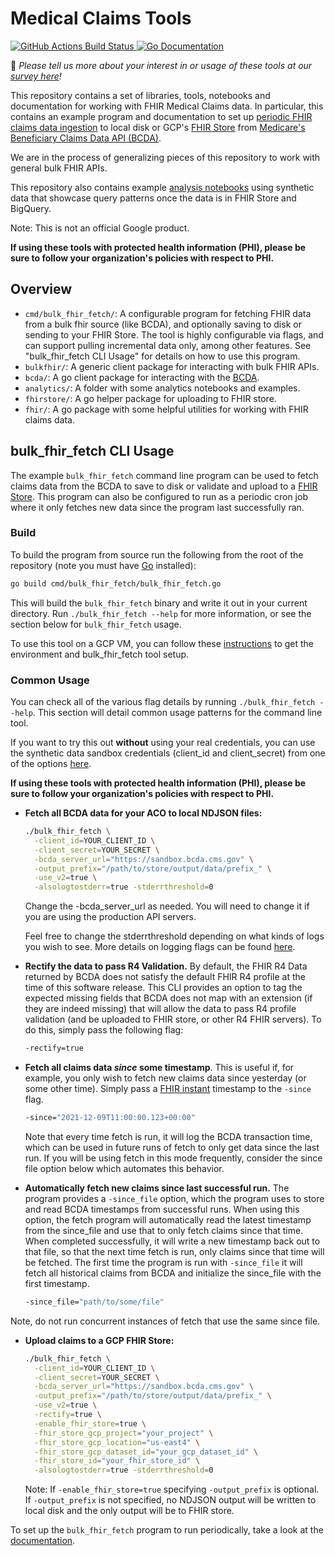 # Medical Claims Tools
<a href="https://github.com/google/medical_claims_tools/actions">
  <img src="https://github.com/google/medical_claims_tools/workflows/go_test/badge.svg" alt="GitHub Actions Build Status" />
</a>
<a href="https://godoc.org/github.com/google/medical_claims_tools">
  <img src="https://godoc.org/github.com/google/medical_claims_tools?status.svg" alt="Go Documentation" />
</a>

👀 _Please tell us more about your interest in or usage of these tools at our [survey here](https://docs.google.com/forms/d/e/1FAIpQLSdmWHaGc41gWiobMT6kNd0PGPPeWGeS-LyG6CrGZ79moaUIEQ/viewform)!_

This repository contains a set of libraries, tools, notebooks and documentation
for working with FHIR Medical Claims data. In particular, this contains an example
program and documentation to set up [periodic FHIR claims data ingestion](docs/periodic_gcp_ingestion.md) to local
disk or GCP's
[FHIR Store](https://cloud.google.com/healthcare-api/docs/how-tos/fhir)
from [Medicare's Beneficiary Claims Data API (BCDA)](https://bcda.cms.gov/).

We are in the process of generalizing pieces of this repository to work
with general bulk FHIR APIs.

This repository also contains example [analysis notebooks](analytics)
using synthetic data that showcase query patterns once the data is in FHIR Store
and BigQuery.

Note: This is not an official Google product.

__If using these tools with protected health information (PHI), please be sure
to follow your organization's policies with respect to PHI.__

## Overview
<!---TODO(b/199179306): add links to code paths below.--->
* `cmd/bulk_fhir_fetch/`: A configurable program for fetching FHIR data from a
  bulk fhir source (like BCDA), and optionally saving to disk or sending to your
  FHIR Store. The tool
  is highly configurable via flags, and can support pulling incremental data
  only, among other features. See "bulk_fhir_fetch CLI Usage" for details on how
  to use this program.
* `bulkfhir/`: A generic client package for interacting with bulk FHIR APIs.
* `bcda/`: A go client package for interacting with the [BCDA](https://bcda.cms.gov/).
* `analytics/`: A folder with some analytics notebooks and examples.
* `fhirstore/`: A go helper package for uploading to FHIR store.
* `fhir/`: A go package with some helpful utilities for working with FHIR claims
  data.

## bulk_fhir_fetch CLI Usage

The example `bulk_fhir_fetch` command line program can be used to fetch claims data
from the BCDA to save to disk or validate and upload to a [FHIR Store](https://cloud.google.com/healthcare-api/docs/how-tos/fhir). This program can also be configured to run as a periodic cron job where it only fetches new
data since the program last successfully ran.

### Build

To build the program from source run the following from the root of the
repository (note you must have [Go](https://go.dev/dl/) installed):

```sh
go build cmd/bulk_fhir_fetch/bulk_fhir_fetch.go
```

This will build the `bulk_fhir_fetch` binary and write it out in your current
directory. Run `./bulk_fhir_fetch --help` for more information, or see the section
below for `bulk_fhir_fetch` usage.

To use this tool on a GCP VM, you can follow these
[instructions](docs/gcp_vm_setup.md) to get the environment and bulk_fhir_fetch tool
setup.

### Common Usage

You can check all of the various flag details by running `./bulk_fhir_fetch --help`.
This section will detail common usage patterns for the command line tool.

If you want to try this out __without__ using your real credentials,
you can use the synthetic data sandbox credentials (client_id and
client_secret) from one of the options
[here](https://bcda.cms.gov/guide.html#try-the-api).

__If using these tools with protected health information (PHI), please be sure
to follow your organization's policies with respect to PHI.__

* __Fetch all BCDA data for your ACO to local NDJSON files:__

  ```sh
  ./bulk_fhir_fetch \
    -client_id=YOUR_CLIENT_ID \
    -client_secret=YOUR_SECRET \
    -bcda_server_url="https://sandbox.bcda.cms.gov" \
    -output_prefix="/path/to/store/output/data/prefix_" \
    -use_v2=true \
    -alsologtostderr=true -stderrthreshold=0
  ```
  Change the -bcda_server_url as needed. You will need to change it if you are
  using the production API servers.

  Feel free to change the stderrthreshold depending on what kinds of logs you
  wish to see. More details on logging flags can be found [here](https://github.com/google/glog#setting-flags).

* __Rectify the data to pass R4 Validation.__ By default, the FHIR R4 Data
returned by BCDA does not satisfy the default FHIR R4 profile at the time of
this software release. This CLI provides an option to tag the expected missing
fields that BCDA does not map with an extension (if they are indeed missing)
that will allow the data to pass R4 profile validation (and be uploaded to FHIR
store, or other R4 FHIR servers). To do this, simply pass the following flag:

  ```sh
  -rectify=true
  ```

* __Fetch all claims data _since_ some timestamp__. This is useful if, for example,
you only wish to fetch new claims data since yesterday (or some other time).
Simply pass a [FHIR instant](https://www.hl7.org/fhir/datatypes.html#instant)
timestamp to the `-since` flag.

  ```sh
  -since="2021-12-09T11:00:00.123+00:00"
  ```
  Note that every time fetch is run, it will log the BCDA transaction time,
  which can be used in future runs of fetch to only get data since the last run.
  If you will be using fetch in this mode frequently, consider the since file
  option below which automates this behavior.

* __Automatically fetch new claims since last successful run.__ The program
provides a `-since_file` option, which the program uses to store and read BCDA
timestamps from successful runs. When using this option, the fetch program will
automatically read the latest timestamp from the since_file and use that to only
fetch claims since that time. When completed successfully, it will write a new
timestamp back out to that file, so that the next time fetch is run, only claims
since that time will be fetched. The first time the program is run with
`-since_file` it will fetch all historical claims from BCDA and initialize the
since_file with the first timestamp.

  ```sh
  -since_file="path/to/some/file"
  ```
Note, do not run concurrent instances of fetch that use the same since file.

* __Upload claims to a GCP FHIR Store:__

  ```sh
  ./bulk_fhir_fetch \
    -client_id=YOUR_CLIENT_ID \
    -client_secret=YOUR_SECRET \
    -bcda_server_url="https://sandbox.bcda.cms.gov" \
    -output_prefix="/path/to/store/output/data/prefix_" \
    -use_v2=true \
    -rectify=true \
    -enable_fhir_store=true \
    -fhir_store_gcp_project="your_project" \
    -fhir_store_gcp_location="us-east4" \
    -fhir_store_gcp_dataset_id="your_gcp_dataset_id" \
    -fhir_store_id="your_fhir_store_id" \
    -alsologtostderr=true -stderrthreshold=0
  ```

  Note: If `-enable_fhir_store=true` specifying `-output_prefix` is optional. If
  `-output_prefix` is not specified, no NDJSON output will be written to local
  disk and the only output will be to FHIR store.

To set up the `bulk_fhir_fetch` program to run periodically, take a look at the
[documentation](docs/periodic_gcp_ingestion.md).


